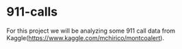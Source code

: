 # 911-calls
For this project we will be analyzing some 911 call data from Kaggle(https://www.kaggle.com/mchirico/montcoalert).
